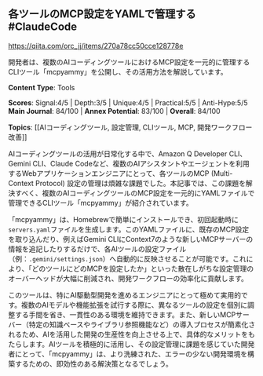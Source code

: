 ## 各ツールのMCP設定をYAMLで管理する #ClaudeCode

https://qiita.com/orc_jj/items/270a78cc50cce128778e

開発者は、複数のAIコーディングツールにおけるMCP設定を一元的に管理するCLIツール「mcpyammy」を公開し、その活用方法を解説しています。

**Content Type**: Tools

**Scores**: Signal:4/5 | Depth:3/5 | Unique:4/5 | Practical:5/5 | Anti-Hype:5/5
**Main Journal**: 84/100 | **Annex Potential**: 83/100 | **Overall**: 84/100

**Topics**: [[AIコーディングツール, 設定管理, CLIツール, MCP, 開発ワークフロー改善]]

AIコーディングツールの活用が日常化する中で、Amazon Q Developer CLI、Gemini CLI、Claude Codeなど、複数のAIアシスタントやエージェントを利用するWebアプリケーションエンジニアにとって、各ツールのMCP (Multi-Context Protocol) 設定の管理は煩雑な課題でした。本記事では、この課題を解決すべく、複数のAIコーディングツールのMCP設定を一元的にYAMLファイルで管理できるCLIツール「mcpyammy」が紹介されています。

「mcpyammy」は、Homebrewで簡単にインストールでき、初回起動時に`servers.yaml`ファイルを生成します。このYAMLファイルに、既存のMCP設定を取り込んだり、例えばGemini CLIにContext7のような新しいMCPサーバーの情報を追記したりするだけで、各AIツールの設定ファイル（例：`.gemini/settings.json`）へ自動的に反映させることが可能です。これにより、「どのツールにどのMCPを設定したか」といった散在しがちな設定管理のオーバーヘッドが大幅に削減され、開発ワークフローの効率化に貢献します。

このツールは、特にAI駆動型開発を進めるエンジニアにとって極めて実用的です。複数のAIモデルや機能拡張を試行する際に、異なるツールの設定を個別に調整する手間を省き、一貫性のある環境を維持できます。また、新しいMCPサーバー（特定の知識ベースやライブラリ参照機能など）の導入プロセスが簡素化されるため、AIを活用した開発の生産性を向上させる上で、具体的なメリットをもたらします。AIツールを積極的に活用し、その設定管理に課題を感じていた開発者にとって、「mcpyammy」は、より洗練された、エラーの少ない開発環境を構築するための、即効性のある解決策となるでしょう。
